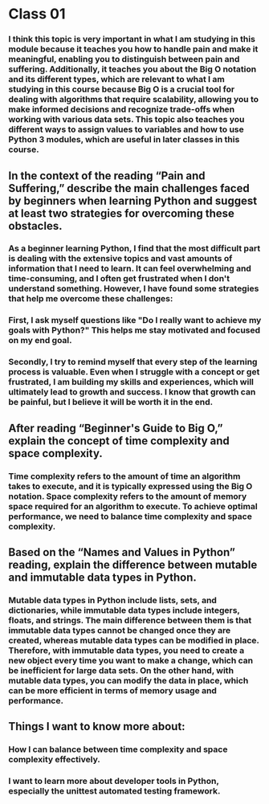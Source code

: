 # Class 01


### I think this topic is very important in what I am studying in this module because it teaches you how to handle pain and make it meaningful, enabling you to distinguish between pain and suffering. Additionally, it teaches you about the Big O notation and its different types, which are relevant to what I am studying in this course because Big O is a crucial tool for dealing with algorithms that require scalability, allowing you to make informed decisions and recognize trade-offs when working with various data sets. This topic also teaches you different ways to assign values to variables and how to use Python 3 modules, which are useful in later classes in this course.
 

## In the context of the reading “Pain and Suffering,” describe the main challenges faced by beginners when learning Python and suggest at least two strategies for overcoming these obstacles.
 

### As a beginner learning Python, I find that the most difficult part is dealing with the extensive topics and vast amounts of information that I need to learn. It can feel overwhelming and time-consuming, and I often get frustrated when I don't understand something. However, I have found some strategies that help me overcome these challenges:

### First, I ask myself questions like "Do I really want to achieve my goals with Python?" This helps me stay motivated and focused on my end goal.

### Secondly, I try to remind myself that every step of the learning process is valuable. Even when I struggle with a concept or get frustrated, I am building my skills and experiences, which will ultimately lead to growth and success. I know that growth can be painful, but I believe it will be worth it in the end.

 

## After reading “Beginner's Guide to Big O,” explain the concept of time complexity and space complexity.
 

### Time complexity refers to the amount of time an algorithm takes to execute, and it is typically expressed using the Big O notation. Space complexity refers to the amount of memory space required for an algorithm to execute. To achieve optimal performance, we need to balance time complexity and space complexity.
 

## Based on the “Names and Values in Python” reading, explain the difference between mutable and immutable data types in Python.
 

### Mutable data types in Python include lists, sets, and dictionaries, while immutable data types include integers, floats, and strings. The main difference between them is that immutable data types cannot be changed once they are created, whereas mutable data types can be modified in place. Therefore, with immutable data types, you need to create a new object every time you want to make a change, which can be inefficient for large data sets. On the other hand, with mutable data types, you can modify the data in place, which can be more efficient in terms of memory usage and performance.

## Things I want to know more about:

### How I  can balance between  time complexity and space complexity effectively.
### I want to learn more about developer tools in Python, especially the unittest automated testing framework.